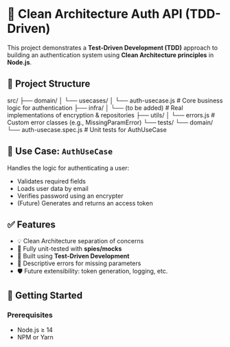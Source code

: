 # 🧪 Clean Architecture Auth API (TDD-Driven)

This project demonstrates a **Test-Driven Development (TDD)** approach to building an authentication system using **Clean Architecture principles** in **Node.js**.

## 📁 Project Structure

src/
├── domain/
│ └── usecases/
│ └── auth-usecase.js # Core business logic for authentication
├── infra/
│ └── (to be added) # Real implementations of encryption & repositories
├── utils/
│ └── errors.js # Custom error classes (e.g., MissingParamError)
└── tests/
└── domain/
└── auth-usecase.spec.js # Unit tests for AuthUseCase


## 📜 Use Case: `AuthUseCase`

Handles the logic for authenticating a user:
- Validates required fields
- Loads user data by email
- Verifies password using an encrypter
- (Future) Generates and returns an access token

## ✅ Features

- 💡 Clean Architecture separation of concerns
- 🔁 Fully unit-tested with **spies/mocks**
- 🧪 Built using **Test-Driven Development**
- 💬 Descriptive errors for missing parameters
- 🛡️ Future extensibility: token generation, logging, etc.

## 🚀 Getting Started

### Prerequisites

- Node.js ≥ 14
- NPM or Yarn


